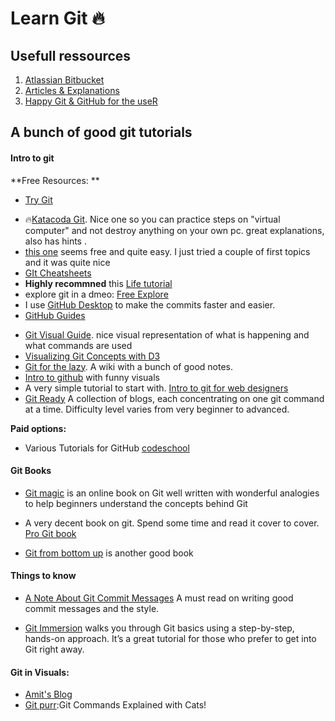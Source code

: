 # Learn Git 🔥


## Usefull ressources

1. [Atlassian Bitbucket](https://www.atlassian.com/git/tutorials)
2. [Articles & Explanations](https://www.atlassian.com/git/tutorials/using-branches/git-checkout#:~:text=The%20git%20checkout%20command%20lets,new%20commits%20on%20that%20branch.)
3. [Happy Git & GitHub for the useR](https://happygitwithr.com/shell.html)

## A bunch of good git tutorials

#### Intro to git

**Free Resources: **

* [Try Git](http://try.github.com/)

- 🔥[Katacoda Git](https://www.katacoda.com/courses/git). Nice one so you can practice steps on "virtual computer" and not destroy anything on your own pc. great explanations, also has hints . 
- [this one](https://play.instruqt.com/instruqt/tracks/create-and-clone-a-git-repository) seems free and quite easy. I just tried a couple of first topics and it was quite nice
- [GIt Cheatsheets](https://training.github.com/downloads/github-git-cheat-sheet.pdf)
- **Highly recommned** this [Life tutorial](https://learngitbranching.js.org/)
- explore git in a dmeo: [Free Explore](http://git-school.github.io/visualizing-git/#upstream-changes)
- I use [GitHub Desktop](https://desktop.github.com/) to make the commits faster and easier.
- [GitHub Guides](https://guides.github.com/)

* [Git Visual Guide](http://marklodato.github.io/visual-git-guide/index-en.html). nice visual representation of what is happening and what commands are used 
* [Visualizing Git Concepts with D3](https://onlywei.github.io/explain-git-with-d3/#commit)
* [Git for the lazy](https://wiki.spheredev.org/index.php/Git_for_the_lazy). A wiki  with a bunch of good notes.
* [Intro to github](http://gun.io/blog/how-to-github-fork-branch-and-pull-request/) with funny visuals
* A very simple tutorial to start with.
  [Intro to git for web designers](http://www.webdesignerdepot.com/2009/03/intro-to-git-for-web-designers/)
* [Git Ready](http://gitready.com/) A collection of blogs, each concentrating on
  one git command at a time. Difficulty level varies from very beginner to
  advanced.
  
**Paid options:**

* Various Tutorials for GitHub  [codeschool](https://www.pluralsight.com/search?q=GitHub) 


#### Git Books

* [Git magic](http://www-cs-students.stanford.edu/~blynn/gitmagic/) is an online
  book on Git well written with wonderful analogies to help beginners understand
  the concepts behind Git
  
* A very decent book on git. Spend some time and read it cover to cover.
  [Pro Git book](http://git-scm.com/book)

* [Git from bottom up](http://ftp.newartisans.com/pub/git.from.bottom.up.pdf) is
  another good book


#### Things to know

* [A Note About Git Commit Messages](http://tbaggery.com/2008/04/19/a-note-about-git-commit-messages.html)
  A must read on writing good commit messages and the style.

* [Git Immersion](http://gitimmersion.com/) walks you through Git basics using a
  step-by-step, hands-on approach. It’s a great tutorial for those who prefer to
  get into Git right away.

#### Git in Visuals:

* [Amit's Blog](https://medium.com/mindorks/what-is-git-commit-push-pull-log-aliases-fetch-config-clone-56bc52a3601c)
* [Git purr](https://girliemac.com/blog/2017/12/26/git-purr/):Git Commands Explained with Cats!

